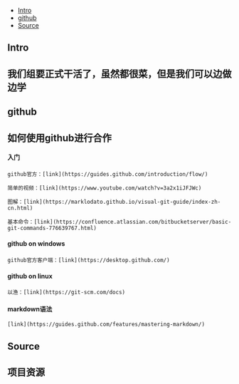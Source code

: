 - [Intro](#intro)
- [github](#github)
- [Source](#source)

Intro
-----

## 我们组要正式干活了，虽然都很菜，但是我们可以边做边学

github
------

## 如何使用github进行合作

#### 入门

    github官方：[link](https://guides.github.com/introduction/flow/)

    简单的视频：[link](https://www.youtube.com/watch?v=3a2x1iJFJWc)

    图解：[link](https://marklodato.github.io/visual-git-guide/index-zh-cn.html)

    基本命令：[link](https://confluence.atlassian.com/bitbucketserver/basic-git-commands-776639767.html)

#### github on windows

    github官方客户端：[link](https://desktop.github.com/)

#### github on linux

    以渔：[link](https://git-scm.com/docs)

#### markdown语法

    [link](https://guides.github.com/features/mastering-markdown/)

Source
------

## 项目资源
